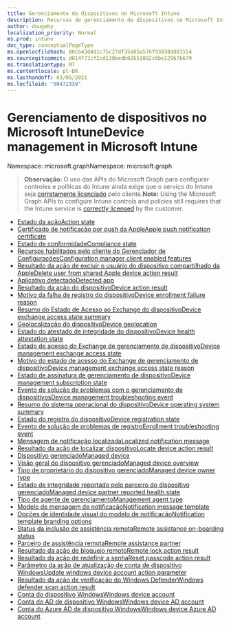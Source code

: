 ```yaml
---
title: Gerenciamento de dispositivos no Microsoft Intune
description: Recursos de gerenciamento de dispositivos no Microsoft Intune
author: dougeby
localization_priority: Normal
ms.prod: intune
doc_type: conceptualPageType
ms.openlocfilehash: 80c643d4d1c75c27df35a85a576f93838dd03554
ms.sourcegitcommit: d014f72cf2cd130bedb02651092c0be12967b679
ms.translationtype: MT
ms.contentlocale: pt-BR
ms.lasthandoff: 03/05/2021
ms.locfileid: "50472339"
---
```

# <a name="device-management-in-microsoft-intune"></a><span data-ttu-id="9bde4-103">Gerenciamento de dispositivos no Microsoft Intune</span><span class="sxs-lookup"><span data-stu-id="9bde4-103">Device management in Microsoft Intune</span></span>

<span data-ttu-id="9bde4-104">Namespace: microsoft.graph</span><span class="sxs-lookup"><span data-stu-id="9bde4-104">Namespace: microsoft.graph</span></span>

> <span data-ttu-id="9bde4-105">**Observação:** O uso das APIs do Microsoft Graph para configurar controles e políticas do Intune ainda exige que o serviço do Intune seja [corretamente licenciado](https://www.microsoft.com/en-us/cloud-platform/microsoft-intune-pricing) pelo cliente.</span><span class="sxs-lookup"><span data-stu-id="9bde4-105">**Note:** Using the Microsoft Graph APIs to configure Intune controls and policies still requires that the Intune service is [correctly licensed](https://www.microsoft.com/en-us/cloud-platform/microsoft-intune-pricing) by the customer.</span></span>

- [<span data-ttu-id="9bde4-106">Estado da ação</span><span class="sxs-lookup"><span data-stu-id="9bde4-106">Action state</span></span>](intune-devices-actionstate.md)
- [<span data-ttu-id="9bde4-107">Certificado de notificação por push da Apple</span><span class="sxs-lookup"><span data-stu-id="9bde4-107">Apple push notification certificate</span></span>](intune-devices-applepushnotificationcertificate.md)
- [<span data-ttu-id="9bde4-108">Estado de conformidade</span><span class="sxs-lookup"><span data-stu-id="9bde4-108">Compliance state</span></span>](intune-devices-compliancestate.md)
- [<span data-ttu-id="9bde4-109">Recursos habilitados pelo cliente do Gerenciador de Configurações</span><span class="sxs-lookup"><span data-stu-id="9bde4-109">Configuration manager client enabled features</span></span>](intune-devices-configurationmanagerclientenabledfeatures.md)
- [<span data-ttu-id="9bde4-110">Resultado da ação de excluir o usuário do dispositivo compartilhado da Apple</span><span class="sxs-lookup"><span data-stu-id="9bde4-110">Delete user from shared Apple device action result</span></span>](intune-devices-deleteuserfromsharedappledeviceactionresult.md)
- [<span data-ttu-id="9bde4-111">Aplicativo detectado</span><span class="sxs-lookup"><span data-stu-id="9bde4-111">Detected app</span></span>](intune-devices-detectedapp.md)
- [<span data-ttu-id="9bde4-112">Resultado da ação do dispositivo</span><span class="sxs-lookup"><span data-stu-id="9bde4-112">Device action result</span></span>](intune-devices-deviceactionresult.md)
- [<span data-ttu-id="9bde4-113">Motivo da falha de registro do dispositivo</span><span class="sxs-lookup"><span data-stu-id="9bde4-113">Device enrollment failure reason</span></span>](intune-troubleshooting-deviceenrollmentfailurereason.md)
- [<span data-ttu-id="9bde4-114">Resumo do Estado de Acesso ao Exchange do dispositivo</span><span class="sxs-lookup"><span data-stu-id="9bde4-114">Device exchange access state summary</span></span>](intune-devices-deviceexchangeaccessstatesummary.md)
- [<span data-ttu-id="9bde4-115">Geolocalização do dispositivo</span><span class="sxs-lookup"><span data-stu-id="9bde4-115">Device geolocation</span></span>](intune-devices-devicegeolocation.md)
- [<span data-ttu-id="9bde4-116">Estado do atestado de integridade do dispositivo</span><span class="sxs-lookup"><span data-stu-id="9bde4-116">Device health attestation state</span></span>](intune-devices-devicehealthattestationstate.md)
- [<span data-ttu-id="9bde4-117">Estado de acesso do Exchange de gerenciamento de dispositivo</span><span class="sxs-lookup"><span data-stu-id="9bde4-117">Device management exchange access state</span></span>](intune-devices-devicemanagementexchangeaccessstate.md)
- [<span data-ttu-id="9bde4-118">Motivo do estado de acesso do Exchange de gerenciamento de dispositivo</span><span class="sxs-lookup"><span data-stu-id="9bde4-118">Device management exchange access state reason</span></span>](intune-devices-devicemanagementexchangeaccessstatereason.md)
- [<span data-ttu-id="9bde4-119">Estado de assinatura de gerenciamento de dispositivo</span><span class="sxs-lookup"><span data-stu-id="9bde4-119">Device management subscription state</span></span>](intune-devices-devicemanagementsubscriptionstate.md)
- [<span data-ttu-id="9bde4-120">Evento de solução de problemas com o gerenciamento de dispositivos</span><span class="sxs-lookup"><span data-stu-id="9bde4-120">Device management troubleshooting event</span></span>](intune-troubleshooting-devicemanagementtroubleshootingevent.md)
- [<span data-ttu-id="9bde4-121">Resumo do sistema operacional do dispositivo</span><span class="sxs-lookup"><span data-stu-id="9bde4-121">Device operating system summary</span></span>](intune-devices-deviceoperatingsystemsummary.md)
- [<span data-ttu-id="9bde4-122">Estado do registro do dispositivo</span><span class="sxs-lookup"><span data-stu-id="9bde4-122">Device registration state</span></span>](intune-devices-deviceregistrationstate.md)
- [<span data-ttu-id="9bde4-123">Evento de solução de problemas de registro</span><span class="sxs-lookup"><span data-stu-id="9bde4-123">Enrollment troubleshooting event</span></span>](intune-troubleshooting-enrollmenttroubleshootingevent.md)
- [<span data-ttu-id="9bde4-124">Mensagem de notificação localizada</span><span class="sxs-lookup"><span data-stu-id="9bde4-124">Localized notification message</span></span>](intune-notification-localizednotificationmessage.md)
- [<span data-ttu-id="9bde4-125">Resultado da ação de localizar dispositivo</span><span class="sxs-lookup"><span data-stu-id="9bde4-125">Locate device action result</span></span>](intune-devices-locatedeviceactionresult.md)
- [<span data-ttu-id="9bde4-126">Dispositivo gerenciado</span><span class="sxs-lookup"><span data-stu-id="9bde4-126">Managed device</span></span>](intune-devices-manageddevice.md)
- [<span data-ttu-id="9bde4-127">Visão geral do dispositivo gerenciado</span><span class="sxs-lookup"><span data-stu-id="9bde4-127">Managed device overview</span></span>](intune-devices-manageddeviceoverview.md)
- [<span data-ttu-id="9bde4-128">Tipo de proprietário do dispositivo gerenciado</span><span class="sxs-lookup"><span data-stu-id="9bde4-128">Managed device owner type</span></span>](intune-devices-manageddeviceownertype.md)
- [<span data-ttu-id="9bde4-129">Estado de integridade reportado pelo parceiro do dispositivo gerenciado</span><span class="sxs-lookup"><span data-stu-id="9bde4-129">Managed device partner reported health state</span></span>](intune-devices-manageddevicepartnerreportedhealthstate.md)
- [<span data-ttu-id="9bde4-130">Tipo de agente de gerenciamento</span><span class="sxs-lookup"><span data-stu-id="9bde4-130">Management agent type</span></span>](intune-devices-managementagenttype.md)
- [<span data-ttu-id="9bde4-131">Modelo de mensagem de notificação</span><span class="sxs-lookup"><span data-stu-id="9bde4-131">Notification message template</span></span>](intune-notification-notificationmessagetemplate.md)
- [<span data-ttu-id="9bde4-132">Opções de identidade visual do modelo de notificação</span><span class="sxs-lookup"><span data-stu-id="9bde4-132">Notification template branding options</span></span>](intune-notification-notificationtemplatebrandingoptions.md)
- [<span data-ttu-id="9bde4-133">Status da inclusão de assistência remota</span><span class="sxs-lookup"><span data-stu-id="9bde4-133">Remote assistance on-boarding status</span></span>](intune-remoteassistance-remoteassistanceonboardingstatus.md)
- [<span data-ttu-id="9bde4-134">Parceiro de assistência remota</span><span class="sxs-lookup"><span data-stu-id="9bde4-134">Remote assistance partner</span></span>](intune-remoteassistance-remoteassistancepartner.md)
- [<span data-ttu-id="9bde4-135">Resultado da ação de bloqueio remoto</span><span class="sxs-lookup"><span data-stu-id="9bde4-135">Remote lock action result</span></span>](intune-devices-remotelockactionresult.md)
- [<span data-ttu-id="9bde4-136">Resultado da ação de redefinir a senha</span><span class="sxs-lookup"><span data-stu-id="9bde4-136">Reset passcode action result</span></span>](intune-devices-resetpasscodeactionresult.md)
- [<span data-ttu-id="9bde4-137">Parâmetro da ação de atualização de conta de dispositivo Windows</span><span class="sxs-lookup"><span data-stu-id="9bde4-137">Update windows device account action parameter</span></span>](intune-devices-updatewindowsdeviceaccountactionparameter.md)
- [<span data-ttu-id="9bde4-138">Resultado da ação de verificação do Windows Defender</span><span class="sxs-lookup"><span data-stu-id="9bde4-138">Windows defender scan action result</span></span>](intune-devices-windowsdefenderscanactionresult.md)
- [<span data-ttu-id="9bde4-139">Conta do dispositivo Windows</span><span class="sxs-lookup"><span data-stu-id="9bde4-139">Windows device account</span></span>](intune-devices-windowsdeviceaccount.md)
- [<span data-ttu-id="9bde4-140">Conta do AD de dispositivo Windows</span><span class="sxs-lookup"><span data-stu-id="9bde4-140">Windows device AD account</span></span>](intune-devices-windowsdeviceadaccount.md)
- [<span data-ttu-id="9bde4-141">Conta do Azure AD de dispositivo Windows</span><span class="sxs-lookup"><span data-stu-id="9bde4-141">Windows device Azure AD account</span></span>](intune-devices-windowsdeviceazureadaccount.md)






